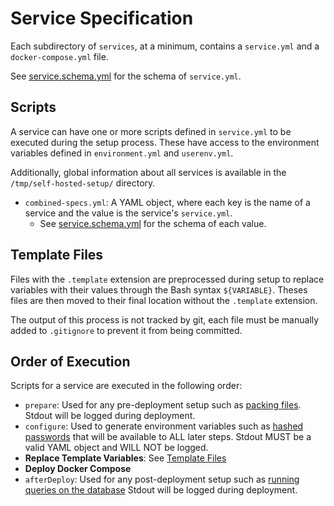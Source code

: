 # Service Specification
Each subdirectory of `services`, at a minimum, contains a `service.yml` and a `docker-compose.yml` file.

See [service.schema.yml](../schemas/service.schema.yml) for the schema of `service.yml`.

## Scripts
A service can have one or more scripts defined in `service.yml` to be executed during the setup process.
These have access to the environment variables defined in `environment.yml` and `userenv.yml`.

Additionally, global information about all services is available in the `/tmp/self-hosted-setup/` directory.
- `combined-specs.yml`: A YAML object, where each key is the name of a service and the value is the service's `service.yml`.
  - See [service.schema.yml](../schemas/service.schema.yml) for the schema of each value.

## Template Files
Files with the `.template` extension are preprocessed during setup to replace variables with their values
through the Bash syntax `${VARIABLE}`. Theses files are then moved to their final location without the `.template`
extension.

The output of this process is not tracked by git, each file must be manually added to `.gitignore` to prevent
it from being committed.

## Order of Execution

Scripts for a service are executed in the following order:
- `prepare`: Used for any pre-deployment setup such as [packing files](../services/minecraft/prepare.nu).
  Stdout will be logged during deployment.
- `configure`: Used to generate environment variables such as [hashed passwords](../services/adguard/configure.nu)
  that will be available to ALL later steps. Stdout MUST be a valid YAML object and WILL NOT be logged.
- **Replace Template Variables**: See [Template Files](#template-files)
- **Deploy Docker Compose**
- `afterDeploy`: Used for any post-deployment setup such as [running queries on the database](../services/speedtest/after-deploy.nu)
  Stdout will be logged during deployment.
